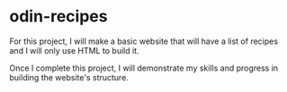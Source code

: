 # odin-recipes

For this project, I will make a basic website that will have a list of
recipes and I will only use HTML to build it.

Once I complete this project, I will demonstrate my skills and progress 
in building the website's structure.
